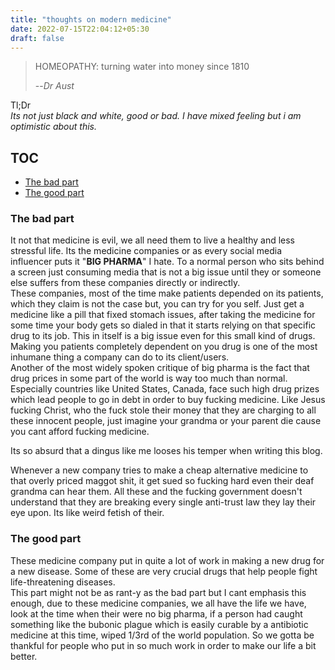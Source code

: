 ```yaml
---
title: "thoughts on modern medicine"
date: 2022-07-15T22:04:12+05:30
draft: false
---
```

> HOMEOPATHY: turning water into money since 1810
>
> --<cite>Dr Aust</cite>

Tl;Dr  
*Its not just black and white, good or bad. I have mixed feeling but i am optimistic about this.*  

## TOC
- [The bad part](#the-bad-part)
- [The good part](#the-good-part)
### The bad part
It not that medicine is evil, we all need them to live a healthy and less stressful life. Its the medicine companies or as every social media influencer puts it "**BIG PHARMA**" I hate. To a normal person who sits behind a screen just consuming media that is not a big issue until they or someone
else suffers from these companies directly or indirectly.  
These companies, most of the time make patients depended on its patients, which they claim is not the case but, you can try for you self. Just get a medicine like a pill that fixed stomach issues, after taking the medicine for some time your body gets so dialed in that it starts relying on that
specific drug to its job.  This in itself is a big issue even for this small kind of drugs. Making you patients completely dependent on you drug is one of the most inhumane thing a company can do to its client/users.  
Another of the most widely spoken critique of big pharma is the fact that drug prices in some part of the world is way too much than normal. Especially countries like United States, Canada, face such high drug prizes which lead people to go in debt in order to buy fucking medicine. Like Jesus
fucking Christ, who the fuck stole their money that they are charging to all these innocent people, just imagine your grandma or your parent die cause you cant afford fucking medicine.  

Its so absurd that a dingus like me looses his temper when writing this blog.  

Whenever a new company tries to make a cheap alternative medicine to that overly priced maggot shit, it get sued so fucking hard even their deaf grandma can hear them. All these and the fucking government doesn't understand that they are breaking every single anti-trust law they lay their eye upon.
Its like weird fetish of their.

### The good part
These medicine company put in quite a lot of work in making a new drug for a new disease.  Some of these are very crucial drugs that help people fight life-threatening diseases.  
This part might not be as rant-y as the bad part but I cant emphasis this enough, due to these medicine companies, we all have the life we have, look at the time when their were no big pharma, if a person had caught something like the bubonic plague which is easily curable by a antibiotic medicine
at this time, wiped 1/3rd of the world population. So we gotta be thankful for people who put in so much work in order to make our life a bit better.  

